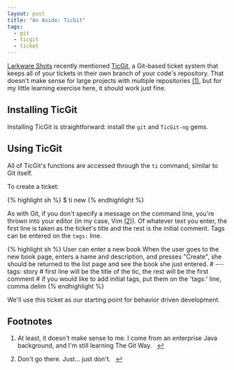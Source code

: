 ```yaml
---
layout: post
title: "An Aside: TicGit"
tags:
  - git
  - ticgit
  - ticket
---
```

[Larkware Shots](http://larkware.com/shots) recently mentioned
[TicGit](https://github.com/jeffWelling/ticgit), a Git-based ticket system that keeps all of your
tickets in their own branch of your code's repository. That doesn't make sense for large projects
with multiple repositories <span id="fnr-2011-03-02-ticgit-1"></span>[(1)][fn1], but for my little
learning exercise here, it should work just fine.

## Installing TicGit

Installing TicGit is straightforward: install the `git` and `TicGit-ng` gems.

## Using TicGit

All of TicGit's functions are accessed through the `ti` command, similar to Git itself.

To create a ticket:

{% highlight sh %}
    $ ti new
{% endhighlight %}

As with Git, if you don't specify a message on the command line, you're thrown into your
editor (in my case, Vim <span id="fnr-2011-03-02-ticgit-2"></span>[(2)][fn2]).
Of whatever text you enter, the first line is taken as the ticket's title and the rest is
the initial comment. Tags can be entered on the `tags:` line.

{% highlight sh %}
    User can enter a new book
    When the user goes to the new book page, enters a name and description, and
    presses "Create", she should be returned to the list page and see the book
    she just entered.
    # ---
    tags: story
    # first line will be the title of the tic, the rest will be the first comment
    # if you would like to add initial tags, put them on the 'tags:' line, comma delim
{% endhighlight %}

We'll use this ticket as our starting point for behavior driven development.

<div class="footnotes">
  <h2>Footnotes</h2>
  <ol>
    <li id="fn-2011-03-02-ticgit-1">
      <p>
        At least, it doesn't make sense to me. I come from an enterprise Java background,
        and I'm still learning The Git Way.
        &nbsp;
        <a href="#fnr-2011-03-02-ticgit-1" class="fn-backlink" title="Jump back to footnote 1 in the text.">&#8617;</a>
      </p>
    </li>
    <li id="fn-2011-03-02-ticgit-2">
      <p>
        Don't go there. Just... just don't.
        &nbsp;
        <a href="#fnr-2011-03-02-ticgit-2" class="fn-backlink" title="Jump back to footnote 2 in the text.">&#8617;</a>
      </p>
    </li>
  </ol>
</div>

[fn1]: #fn-2011-03-02-ticgit-1
[fn2]: #fn-2011-03-02-ticgit-2
